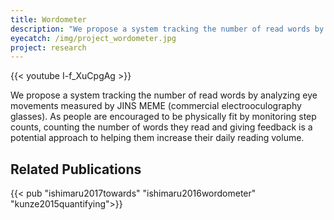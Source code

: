 ```yaml
---
title: Wordometer
description: "We propose a system tracking the number of read words by analyzing eye movements measured by JINS MEME (commercial electrooculography glasses). As people are encouraged to be physically fit by monitoring step counts, counting the number of words they read and giving feedback is a potential approach to helping them increase their daily reading volume."
eyecatch: /img/project_wordometer.jpg
project: research
---
```


{{< youtube I-f_XuCpgAg >}}

We propose a system tracking the number of read words by analyzing eye movements measured by JINS MEME (commercial electrooculography glasses). As people are encouraged to be physically fit by monitoring step counts, counting the number of words they read and giving feedback is a potential approach to helping them increase their daily reading volume.

## Related Publications

{{< pub "ishimaru2017towards" "ishimaru2016wordometer" "kunze2015quantifying">}}